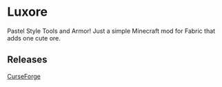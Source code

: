 # Luxore
 Pastel Style Tools and Armor! Just a simple Minecraft mod for Fabric that adds one cute ore. 
 
 ## Releases
[CurseForge](https://www.curseforge.com/minecraft/mc-mods/luxore)
